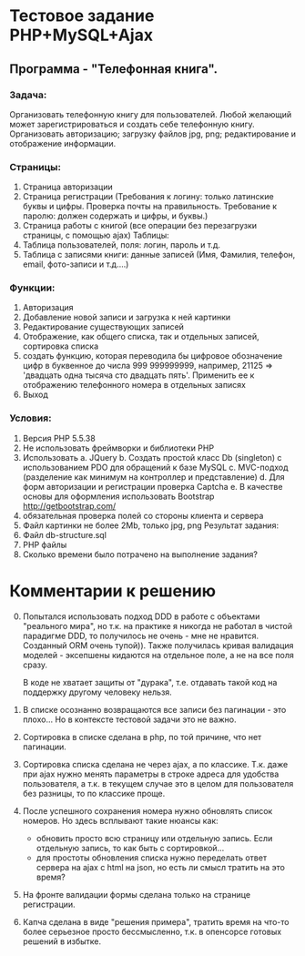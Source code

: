 # Тестовое задание PHP+MySQL+Ajax
## Программа - "Телефонная книга".
### Задача:
Организовать телефонную книгу для пользователей. Любой желающий может зарегистрироваться и создать себе телефонную книгу.
Организовать авторизацию; загрузку файлов jpg, png; редактирование и отображение информации.

### Страницы:

1.	Страница авторизации
2.	Страница регистрации (Требования к логину: только латинские буквы и цифры. Проверка почты на правильность. Требование к паролю: должен содержать и цифры, и буквы.) 
3.	Страница работы с книгой (все операции без перезагрузки страницы, с помощью ajax)
Таблицы:
1.	Таблица пользователей, поля: логин, пароль и т.д.
2.	Таблица с записями книги: данные записей (Имя, Фамилия, телефон, email, фото-записи и т.д….)

### Функции:

1.	Авторизация
2.	Добавление новой записи и загрузка к ней картинки
3.	Редактирование существующих записей
4.	Отображение, как общего списка, так и отдельных записей, сортировка списка
5. создать функцию, которая переводила бы цифровое обозначение цифр в буквенное до числа 999 999999999, например, 21125 => 'двадцать одна тысяча сто двадцать пять'. Применить ее к отображению телефонного номера в отдельных записях 
6.	Выход

### Условия:

1.	Версия PHP 5.5.38
2.	Не использовать фреймворки и библиотеки PHP
3.	Использовать 
a.	JQuery
b.	Создать простой класс Db (singleton) с использованием PDO для обращений к базе MySQL
c.	MVC-подход (разделение как минимум на контроллер и представление)
d.	Для форм авторизации и регистрации проверка Captcha
e.	В качестве основы для оформления использовать Bootstrap http://getbootstrap.com/
4.	обязательная проверка полей со стороны клиента и сервера
5.	Файл картинки не более 2Mb, только jpg, png
Результат задания:
1.	Файл db-structure.sql
2.	PHP файлы
3.	Сколько времени было потрачено на выполнение задания?


# Комментарии к решению

0. Попытался использовать подход DDD в работе с объектами "реального мира", но т.к. на практике я никогда не работал в чистой
    парадигме DDD, то получилось не очень - мне не нравится. Созданный ORM очень тупой)). Также получилась кривая валидация 
    моделей - эксепшены кидаются на отдельное поле, а не на все поля сразу. 
    
    В коде не хватает защиты от "дурака", т.е. отдавать такой код на поддержку другому человеку нельзя.
    
1. В списке осознанно возвращаются все записи без пагинации - это плохо... Но в контексте тестовой задачи это не важно.

2. Сортировка в списке сделана в php, по той причине, что нет пагинации.
  
3. Сортировка списка сделана не через ajax, а по классике. Т.к. даже при ajax нужно менять параметры в строке адреса
 для удобства пользователя, а т.к. в текущем случае это в целом для пользователя без разницы, то по классике проще.
 
4. После успешного сохранения номера нужно обновлять список номеров. Но здесь всплывают такие нюансы как:
    - обновить просто всю страницу или отдельную запись. Если отдельную запись, то как быть с сортировкой...
    - для простоты обновления списка нужно переделать ответ сервера на ajax с html на json, но есть ли смысл тратить на это время?
    
5. На фронте валидации формы сделана только на странице регистрации.

6. Капча сделана в виде "решения примера", тратить время на что-то более серьезное просто бессмысленно, т.к. в опенсорсе готовых решений в избытке.